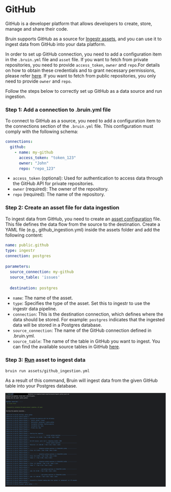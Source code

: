 # GitHub
GitHub is a developer platform that allows developers to create, store, manage and share their code.

Bruin supports GitHub as a source for [Ingestr assets](/assets/ingestr), and you can use it to ingest data from GitHub into your data platform.

In order to set up GitHub connection, you need to add a configuration item in the `.bruin.yml` file and `asset` file. If you want to fetch from private repositories, you need to provide `access_token`, `owner` and `repo`.For details on how to obtain these credentials and to grant necessary permissions, please refer [here](https://dlthub.com/docs/dlt-ecosystem/verified-sources/github#setup-guide). If you want to fetch from public repositories, you only need to provide `owner` and `repo`.

Follow the steps below to correctly set up GitHub as a data source and run ingestion.

### Step 1: Add a connection to .bruin.yml file
To connect to GitHub as a source, you need to add a configuration item to the connections section of the `.bruin.yml` file. This configuration must comply with the following schema:

```yaml
connections:
  github:
    - name: my-github
      access_token: "token_123"
      owner: "John"
      repo: "repo_123"
```
- `access_token` (optional): Used for authentication to access data through the GitHub API for private repositories. 
- `owner` (required): The owner of the repository.
- `repo` (required): The name of the repository.

### Step 2: Create an asset file for data ingestion
To ingest data from GitHub, you need to create an [asset configuration](/assets/ingestr#asset-structure) file. This file defines the data flow from the source to the destination. Create a YAML file (e.g., github_ingestion.yml) inside the assets folder and add the following content:

```yaml
name: public.github
type: ingestr
connection: postgres

parameters:
  source_connection: my-github
  source_table: 'issues'

  destination: postgres
```

- `name`: The name of the asset.
- `type`: Specifies the type of the asset. Set this to ingestr to use the ingestr data pipeline.
- `connection`: This is the destination connection, which defines where the data should be stored. For example: `postgres` indicates that the ingested data will be stored in a Postgres database.
- `source_connection`: The name of the GitHub connection defined in .bruin.yml.
- `source_table`: The name of the table in GitHub you want to ingest. You can find the available source tables in GitHub [here](https://bruin-data.github.io/ingestr/supported-sources/github.html#tables).


### Step 3: [Run](/commands/run) asset to ingest data
```     
bruin run assets/github_ingestion.yml
```
As a result of this command, Bruin will ingest data from the given GitHub table into your Postgres database.


<img alt="github" src="./media/github.png">



